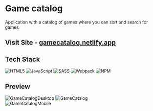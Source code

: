 # Game catalog #

Application with a catalog of games where you can sort and search for games

## Visit Site - [gamecatalog.netlify.app](https://gamecatalog.netlify.app/)

## Tech Stack ##

![HTML5](https://img.shields.io/badge/html5-%23E34F26.svg?style=for-the-badge&logo=html5&logoColor=white) ![JavaScript](https://img.shields.io/badge/javascript-%23323330.svg?style=for-the-badge&logo=javascript&logoColor=%23F7DF1E) ![SASS](https://img.shields.io/badge/SASS-hotpink.svg?style=for-the-badge&logo=SASS&logoColor=white) ![Webpack](https://img.shields.io/badge/webpack-%238DD6F9.svg?style=for-the-badge&logo=webpack&logoColor=black) ![NPM](https://img.shields.io/badge/NPM-%23CB3837.svg?style=for-the-badge&logo=npm&logoColor=white)

 ## Preview ##

![GameCatalogDesktop](https://user-images.githubusercontent.com/66550003/214965613-e07565f8-11f6-4fcc-be1b-730224250d71.png)
![GameCatalog](https://user-images.githubusercontent.com/66550003/214966376-cf0f80c9-5853-446e-8e02-2f1220596323.gif)
<br>
![GameCatalogMobile](https://user-images.githubusercontent.com/66550003/214965651-0312414a-6d8d-4acf-92dd-19598d5fe20d.png)
